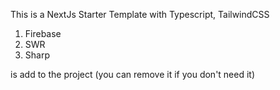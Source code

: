 This is a NextJs Starter Template with Typescript, TailwindCSS

1. Firebase
2. SWR
3. Sharp

is add to the project (you can remove it if you don't need it)